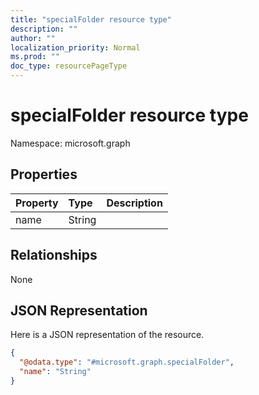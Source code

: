 ```yaml
---
title: "specialFolder resource type"
description: ""
author: ""
localization_priority: Normal
ms.prod: ""
doc_type: resourcePageType
---
```


# specialFolder resource type


Namespace: microsoft.graph



## Properties
|Property|Type|Description|
|:---|:---|:---|
|name|String||

## Relationships
None

## JSON Representation
Here is a JSON representation of the resource.
<!-- {
  "blockType": "resource",
  "@odata.type": "microsoft.graph.specialFolder"
}
-->
``` json
{
  "@odata.type": "#microsoft.graph.specialFolder",
  "name": "String"
}
```

